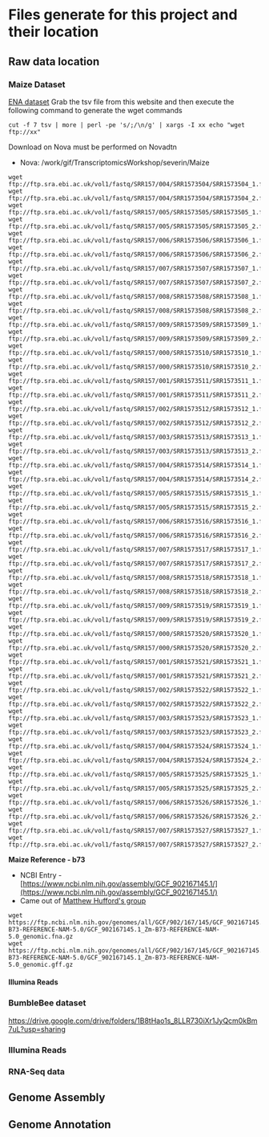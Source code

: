 # Files generate for this project and their location


## Raw data location

### Maize Dataset

[ENA dataset](https://www.ebi.ac.uk/ena/browser/view/PRJNA260793)
Grab the tsv file from this website and then execute the following command to generate the wget commands

```
cut -f 7 tsv | more | perl -pe 's/;/\n/g' | xargs -I xx echo "wget ftp://xx"
```
Download on Nova must be performed on Novadtn

* Nova: /work/gif/TranscriptomicsWorkshop/severin/Maize

```
wget ftp://ftp.sra.ebi.ac.uk/vol1/fastq/SRR157/004/SRR1573504/SRR1573504_1.fastq.gz
wget ftp://ftp.sra.ebi.ac.uk/vol1/fastq/SRR157/004/SRR1573504/SRR1573504_2.fastq.gz
wget ftp://ftp.sra.ebi.ac.uk/vol1/fastq/SRR157/005/SRR1573505/SRR1573505_1.fastq.gz
wget ftp://ftp.sra.ebi.ac.uk/vol1/fastq/SRR157/005/SRR1573505/SRR1573505_2.fastq.gz
wget ftp://ftp.sra.ebi.ac.uk/vol1/fastq/SRR157/006/SRR1573506/SRR1573506_1.fastq.gz
wget ftp://ftp.sra.ebi.ac.uk/vol1/fastq/SRR157/006/SRR1573506/SRR1573506_2.fastq.gz
wget ftp://ftp.sra.ebi.ac.uk/vol1/fastq/SRR157/007/SRR1573507/SRR1573507_1.fastq.gz
wget ftp://ftp.sra.ebi.ac.uk/vol1/fastq/SRR157/007/SRR1573507/SRR1573507_2.fastq.gz
wget ftp://ftp.sra.ebi.ac.uk/vol1/fastq/SRR157/008/SRR1573508/SRR1573508_1.fastq.gz
wget ftp://ftp.sra.ebi.ac.uk/vol1/fastq/SRR157/008/SRR1573508/SRR1573508_2.fastq.gz
wget ftp://ftp.sra.ebi.ac.uk/vol1/fastq/SRR157/009/SRR1573509/SRR1573509_1.fastq.gz
wget ftp://ftp.sra.ebi.ac.uk/vol1/fastq/SRR157/009/SRR1573509/SRR1573509_2.fastq.gz
wget ftp://ftp.sra.ebi.ac.uk/vol1/fastq/SRR157/000/SRR1573510/SRR1573510_1.fastq.gz
wget ftp://ftp.sra.ebi.ac.uk/vol1/fastq/SRR157/000/SRR1573510/SRR1573510_2.fastq.gz
wget ftp://ftp.sra.ebi.ac.uk/vol1/fastq/SRR157/001/SRR1573511/SRR1573511_1.fastq.gz
wget ftp://ftp.sra.ebi.ac.uk/vol1/fastq/SRR157/001/SRR1573511/SRR1573511_2.fastq.gz
wget ftp://ftp.sra.ebi.ac.uk/vol1/fastq/SRR157/002/SRR1573512/SRR1573512_1.fastq.gz
wget ftp://ftp.sra.ebi.ac.uk/vol1/fastq/SRR157/002/SRR1573512/SRR1573512_2.fastq.gz
wget ftp://ftp.sra.ebi.ac.uk/vol1/fastq/SRR157/003/SRR1573513/SRR1573513_1.fastq.gz
wget ftp://ftp.sra.ebi.ac.uk/vol1/fastq/SRR157/003/SRR1573513/SRR1573513_2.fastq.gz
wget ftp://ftp.sra.ebi.ac.uk/vol1/fastq/SRR157/004/SRR1573514/SRR1573514_1.fastq.gz
wget ftp://ftp.sra.ebi.ac.uk/vol1/fastq/SRR157/004/SRR1573514/SRR1573514_2.fastq.gz
wget ftp://ftp.sra.ebi.ac.uk/vol1/fastq/SRR157/005/SRR1573515/SRR1573515_1.fastq.gz
wget ftp://ftp.sra.ebi.ac.uk/vol1/fastq/SRR157/005/SRR1573515/SRR1573515_2.fastq.gz
wget ftp://ftp.sra.ebi.ac.uk/vol1/fastq/SRR157/006/SRR1573516/SRR1573516_1.fastq.gz
wget ftp://ftp.sra.ebi.ac.uk/vol1/fastq/SRR157/006/SRR1573516/SRR1573516_2.fastq.gz
wget ftp://ftp.sra.ebi.ac.uk/vol1/fastq/SRR157/007/SRR1573517/SRR1573517_1.fastq.gz
wget ftp://ftp.sra.ebi.ac.uk/vol1/fastq/SRR157/007/SRR1573517/SRR1573517_2.fastq.gz
wget ftp://ftp.sra.ebi.ac.uk/vol1/fastq/SRR157/008/SRR1573518/SRR1573518_1.fastq.gz
wget ftp://ftp.sra.ebi.ac.uk/vol1/fastq/SRR157/008/SRR1573518/SRR1573518_2.fastq.gz
wget ftp://ftp.sra.ebi.ac.uk/vol1/fastq/SRR157/009/SRR1573519/SRR1573519_1.fastq.gz
wget ftp://ftp.sra.ebi.ac.uk/vol1/fastq/SRR157/009/SRR1573519/SRR1573519_2.fastq.gz
wget ftp://ftp.sra.ebi.ac.uk/vol1/fastq/SRR157/000/SRR1573520/SRR1573520_1.fastq.gz
wget ftp://ftp.sra.ebi.ac.uk/vol1/fastq/SRR157/000/SRR1573520/SRR1573520_2.fastq.gz
wget ftp://ftp.sra.ebi.ac.uk/vol1/fastq/SRR157/001/SRR1573521/SRR1573521_1.fastq.gz
wget ftp://ftp.sra.ebi.ac.uk/vol1/fastq/SRR157/001/SRR1573521/SRR1573521_2.fastq.gz
wget ftp://ftp.sra.ebi.ac.uk/vol1/fastq/SRR157/002/SRR1573522/SRR1573522_1.fastq.gz
wget ftp://ftp.sra.ebi.ac.uk/vol1/fastq/SRR157/002/SRR1573522/SRR1573522_2.fastq.gz
wget ftp://ftp.sra.ebi.ac.uk/vol1/fastq/SRR157/003/SRR1573523/SRR1573523_1.fastq.gz
wget ftp://ftp.sra.ebi.ac.uk/vol1/fastq/SRR157/003/SRR1573523/SRR1573523_2.fastq.gz
wget ftp://ftp.sra.ebi.ac.uk/vol1/fastq/SRR157/004/SRR1573524/SRR1573524_1.fastq.gz
wget ftp://ftp.sra.ebi.ac.uk/vol1/fastq/SRR157/004/SRR1573524/SRR1573524_2.fastq.gz
wget ftp://ftp.sra.ebi.ac.uk/vol1/fastq/SRR157/005/SRR1573525/SRR1573525_1.fastq.gz
wget ftp://ftp.sra.ebi.ac.uk/vol1/fastq/SRR157/005/SRR1573525/SRR1573525_2.fastq.gz
wget ftp://ftp.sra.ebi.ac.uk/vol1/fastq/SRR157/006/SRR1573526/SRR1573526_1.fastq.gz
wget ftp://ftp.sra.ebi.ac.uk/vol1/fastq/SRR157/006/SRR1573526/SRR1573526_2.fastq.gz
wget ftp://ftp.sra.ebi.ac.uk/vol1/fastq/SRR157/007/SRR1573527/SRR1573527_1.fastq.gz
wget ftp://ftp.sra.ebi.ac.uk/vol1/fastq/SRR157/007/SRR1573527/SRR1573527_2.fastq.gz

```

<b>Maize Reference - b73</b>

* NCBI Entry - [https://www.ncbi.nlm.nih.gov/assembly/GCF_902167145.1/](https://www.ncbi.nlm.nih.gov/assembly/GCF_902167145.1/)
* Came out of [Matthew Hufford's group](http://www.zeagenomics.org/)

```
wget https://ftp.ncbi.nlm.nih.gov/genomes/all/GCF/902/167/145/GCF_902167145.1_Zm-B73-REFERENCE-NAM-5.0/GCF_902167145.1_Zm-B73-REFERENCE-NAM-5.0_genomic.fna.gz
wget https://ftp.ncbi.nlm.nih.gov/genomes/all/GCF/902/167/145/GCF_902167145.1_Zm-B73-REFERENCE-NAM-5.0/GCF_902167145.1_Zm-B73-REFERENCE-NAM-5.0_genomic.gff.gz
```

#### Illumina Reads

### BumbleBee dataset
https://drive.google.com/drive/folders/1B8tHao1s_8LLR730iXr1JyQcm0kBm7uL?usp=sharing
### Illumina Reads

### RNA-Seq data

## Genome Assembly

## Genome Annotation
